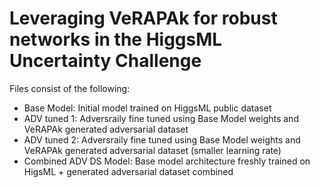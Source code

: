 # Leveraging VeRAPAk for robust networks in the HiggsML Uncertainty Challenge

Files consist of the following:
* Base Model: Initial model trained on HiggsML public dataset
* ADV tuned 1: Adversraily fine tuned using Base Model weights and VeRAPAk generated adversarial dataset
* ADV tuned 2: Adversraily fine tuned using Base Model weights and VeRAPAk generated adversarial dataset (smaller learning rate)
* Combined ADV DS Model: Base model architecture freshly trained on HigsML +  generated adversarial dataset combined
